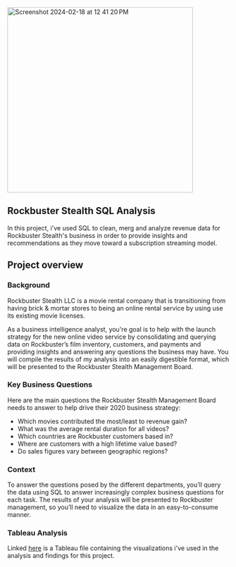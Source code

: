 <img width="421" alt="Screenshot 2024-02-18 at 12 41 20 PM" src="https://github.com/davidjekstrom/rockbust_stealth_analysis_SQL/assets/160363034/7d06b356-b73e-43d0-8cfe-2b852d26499f">

## Rockbuster Stealth SQL Analysis
In this project, i've used SQL to clean, merg and analyze revenue data for Rockbuster Stealth's business in order to provide insights and recommendations as they move toward a subscription streaming model.


## Project overview
### Background
Rockbuster Stealth LLC is a movie rental company that is transitioning from having brick & mortar stores to being an online rental service by using use its existing movie licenses.

As a business intelligence analyst, you're goal is to help with the launch strategy for the new online video service by consolidating and querying data on Rockbuster’s film inventory, customers, and payments and providing insights and answering any questions the business may have. You will compile the results of my analysis into an easily digestible format, which will be presented to the Rockbuster Stealth Management Board.

### Key Business Questions
Here are the main questions the Rockbuster Stealth Management Board needs to answer to help drive their 2020 business strategy:
* Which movies contributed the most/least to revenue gain?
* What was the average rental duration for all videos?
* Which countries are Rockbuster customers based in?
* Where are customers with a high lifetime value based?
* Do sales figures vary between geographic regions?

### Context
To answer the questions posed by the different departments, you’ll query the data using SQL to answer increasingly complex business questions for each task. The results of your analysis will be presented to Rockbuster management, so you’ll need to visualize the data in an easy-to-consume manner.

### Tableau Analysis
Linked [here](https://public.tableau.com/views/Task3_10_17001215131860/3_6_2a?:language=en-US&:display_count=n&:origin=viz_share_link) is a Tableau file containing the visualizations i've used in the analysis and findings for this project.
